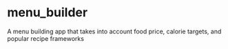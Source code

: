 # menu_builder
A menu building app that takes into account food price, calorie targets, and popular recipe frameworks
